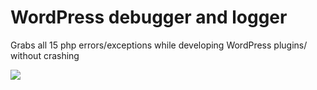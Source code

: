 # WordPress debugger and logger

Grabs all 15 php errors/exceptions while developing WordPress plugins/ without crashing

![](demo.gif)